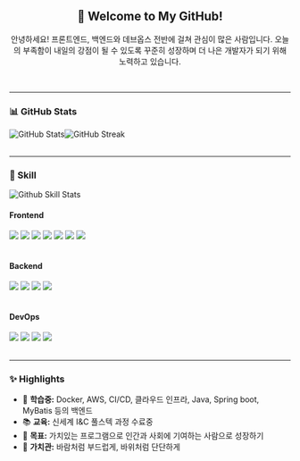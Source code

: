 <!-- 깃허브 README -->


<div align="center">
  <h2>👋 Welcome to My GitHub!</h2>
  <p>안녕하세요! 프론트엔드, 백엔드와 데브옵스 전반에 걸쳐 관심이 많은 사람입니다. 오늘의 부족함이 내일의 강점이 될 수 있도록 꾸준히 성장하며 더 나은 개발자가 되기 위해 노력하고 있습니다.</p>
  <br>
</div>

---

<h3>📊 GitHub Stats</h3>
<div style="display:flex" >
  <img src="https://github-readme-stats.vercel.app/api?username=youngwan2&show_icons=true&theme=radical" alt="GitHub Stats">
  <img src="https://streak-stats.demolab.com/?user=youngwan2&theme=dark" alt="GitHub Streak">
</div>
<br/>

---
<h3>🔨 Skill </h3>
<img src="https://github-readme-stats.vercel.app/api/top-langs/?username=youngwan2&layout=compact" alt="Github Skill Stats">
<h4>Frontend</h4>
<div> 
  <img src="https://img.shields.io/badge/html5-E34F26?style=for-the-badge&logo=html5&logoColor=white"> 
  <img src="https://img.shields.io/badge/css-1572B6?style=for-the-badge&logo=css3&logoColor=white"> 
  <img src="https://img.shields.io/badge/javascript-F7DF1E?style=for-the-badge&logo=javascript&logoColor=black"> 
  <img src="https://img.shields.io/badge/typescript-02569B?style=for-the-badge&logo=typescript&logoColor=black"> 
  <img src="https://img.shields.io/badge/reactjs-61DAFB?style=for-the-badge&logo=react&logoColor=black"> 
  <img src="https://img.shields.io/badge/nextjs-00599C?style=for-the-badge&logo=next.js&logoColor=white">
  <img src="https://img.shields.io/badge/tailwindcss-4053D6?style=for-the-badge&logo=tailwindcss&logoColor=white">
</div>
<br>

<h4>Backend</h4>
<div>
  <img src="https://img.shields.io/badge/java-007396?style=for-the-badge&logo=java&logoColor=white">
  <img src="https://img.shields.io/badge/spring%20boot-6DB33F?style=for-the-badge&logo=springboot&logoColor=white">
  <img src="https://img.shields.io/badge/spring%20security-6DB33F?style=for-the-badge&logo=springsecurity&logoColor=white">
  <img src="https://img.shields.io/badge/mysql-4479A1?style=for-the-badge&logo=mysql&logoColor=white">
</div>
<br>

<h4>DevOps</h4>
<div> 
  <img src="https://img.shields.io/badge/docker-2496ED?style=for-the-badge&logo=docker&logoColor=white">
  <img src="https://img.shields.io/badge/aws%20s3-569A31?style=for-the-badge&logo=amazonaws&logoColor=white">
  <img src="https://img.shields.io/badge/aws%20cloudfront-FF9900?style=for-the-badge&logo=amazoncloudfront&logoColor=white">
  <img src="https://img.shields.io/badge/aws%20ec2-FF9900?style=for-the-badge&logo=amazonec2&logoColor=white">
</div>
<br>

---

<h3>✨ Highlights</h3>
<ul>
  <li>📕 <strong>학습중:</strong> Docker, AWS, CI/CD, 클라우드 인프라, Java, Spring boot, MyBatis 등의 백엔드 </li>
  <li>📚 <strong>교육:</strong> 신세계 I&C 풀스텍 과정 수료중
  <li>🎯 <strong>목표:</strong> 가치있는 프로그램으로 인간과 사회에 기여하는 사람으로 성장하기</li>
  <li>🎨 <strong>가치관:</strong> 바람처럼 부드럽게, 바위처럼 단단하게 </li>
</ul>
<br>

